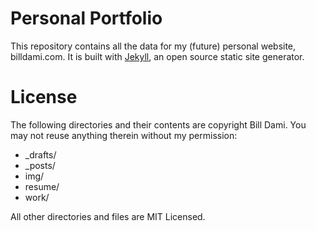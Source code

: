 # Personal Portfolio
This repository contains all the data for my (future) personal website, billdami.com. It is built with [Jekyll](http://jekyllrb.com/), an open source static site generator.

# License
The following directories and their contents are copyright Bill Dami.  You may not reuse anything therein without my permission:

* _drafts/
* _posts/
* img/
* resume/
* work/

All other directories and files are MIT Licensed.